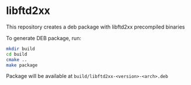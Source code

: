 # libftd2xx

This repository creates a deb package with libftd2xx precompiled binaries

To generate DEB package, run:

```bash
mkdir build
cd build
cmake ..
make package
```

Package will be available at `build/libftd2xx-<version>-<arch>.deb`
